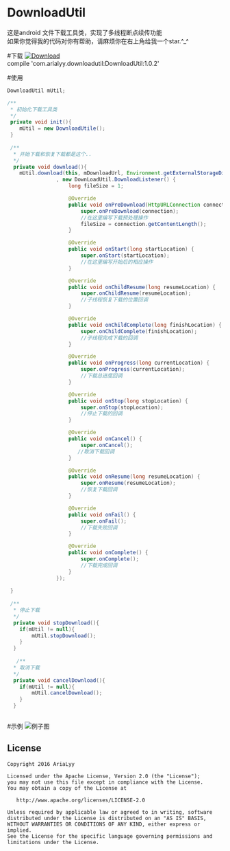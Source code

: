 # DownloadUtil
这是android 文件下载工具类，实现了多线程断点续传功能</br>
如果你觉得我的代码对你有帮助，请麻烦你在右上角给我一个star.^_^

#下载
[![Download](https://api.bintray.com/packages/arialyy/maven/MTDownloadUtil/images/download.svg)](https://bintray.com/arialyy/maven/MTDownloadUtil/_latestVersion)<br/>
compile 'com.arialyy.downloadutil:DownloadUtil:1.0.2'

#使用
```java
DownloadUtil mUtil;

/**
 * 初始化下载工具类
 */
 private void init(){
 	mUtil = new DownloadUtile();
 }
 
 /**
  * 开始下载和恢复下载都是这个..
  */
  private void download(){
	mUtil.download(this, mDownloadUrl, Environment.getExternalStorageDirectory().getPath() + "/test.apk"
                , new DownLoadUtil.DownloadListener() {
                    long fileSize = 1;

                    @Override
                    public void onPreDownload(HttpURLConnection connection) {
                        super.onPreDownload(connection);
                        //在这里编写下载预处理操作
                        fileSize = connection.getContentLength();
                    }

                    @Override
                    public void onStart(long startLocation) {
                        super.onStart(startLocation);
                        //在这里编写开始后的相应操作
                    }

                    @Override
                    public void onChildResume(long resumeLocation) {
                        super.onChildResume(resumeLocation);
                        //子线程恢复下载的位置回调
                    }

                    @Override
                    public void onChildComplete(long finishLocation) {
                        super.onChildComplete(finishLocation);
                        //子线程完成下载的回调
                    }

                    @Override
                    public void onProgress(long currentLocation) {
                        super.onProgress(currentLocation);
                        //下载总进度回调
                    }

                    @Override
                    public void onStop(long stopLocation) {
                        super.onStop(stopLocation);
                        //停止下载的回调
                    }

                    @Override
                    public void onCancel() {
                        super.onCancel();
                       //取消下载回调
                    }

                    @Override
                    public void onResume(long resumeLocation) {
                        super.onResume(resumeLocation);
                       	//恢复下载回调
                    }

                    @Override
                    public void onFail() {
                        super.onFail();
                        //下载失败回调
                    }

                    @Override
                    public void onComplete() {
                        super.onComplete();
                        //下载完成回调
                    }
                });
       
 }
 
 /**
  * 停止下载
  */
  private void stopDownload(){
  	if(mUtil != null){
  		mUtil.stopDownload();
  	}
  }
  
   /**
  * 取消下载
  */
  private void cancelDownload(){
  	if(mUtil != null){
  		mUtil.cancelDownload();
  	}
  }
  
```


#示例
![例子图](https://github.com/AriaLyy/DownloadUtil/blob/master/img/11.gif "")


License
-------

    Copyright 2016 AriaLyy

    Licensed under the Apache License, Version 2.0 (the "License");
    you may not use this file except in compliance with the License.
    You may obtain a copy of the License at

       http://www.apache.org/licenses/LICENSE-2.0

    Unless required by applicable law or agreed to in writing, software
    distributed under the License is distributed on an "AS IS" BASIS,
    WITHOUT WARRANTIES OR CONDITIONS OF ANY KIND, either express or implied.
    See the License for the specific language governing permissions and
    limitations under the License.
